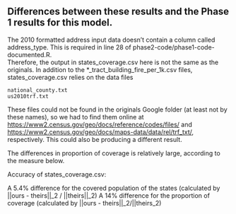 ## Differences between these results and the Phase 1 results for this model.

The 2010 formatted address input data doesn’t contain a column called address_type.  This is required in line 28 of phase2-code/phase1-code-documented.R.  
Therefore, the output in states_coverage.csv here is not the same as the originals.  In addition to the *_tract_building_fire_per_1k.csv files,
states_coverage.csv relies on the data files

    national_county.txt
    us2010trf.txt

These files could not be found in the originals Google folder (at least not by these names), so we had to find them online at https://www2.census.gov/geo/docs/reference/codes/files/ 
and https://www2.census.gov/geo/docs/maps-data/data/rel/trf_txt/, respectively.  This could also be producing a different result.

The differences in proportion of coverage is relatively large, according to the measure below.

Accuracy of states_coverage.csv: 

A 5.4% difference for the covered population of the states (calculated by ||ours - theirs||_2 / ||theirs||_2)
A 14% difference for the proportion of coverage (calculated by ||ours - theirs||_2/||theirs_2)
